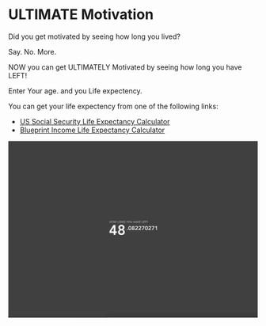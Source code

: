 ULTIMATE Motivation
========

Did you get motivated by seeing how long you lived? 

Say. No. More.

NOW you can get ULTIMATELY Motivated by seeing how long you have LEFT!

Enter Your age. and you Life expectency. 

You can get your life expectency from one of the following links:
* [US Social Security Life Expectancy Calculator](https://www.ssa.gov/oact/population/longevity.html)
* [Blueprint Income Life Expectancy Calculator](https://www.blueprintincome.com/tools/life-expectancy-calculator-how-long-will-i-live/)


![](screenshot.png)

